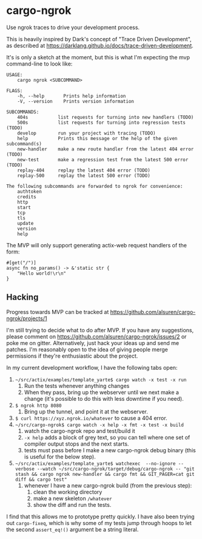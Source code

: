 # cargo-ngrok
Use ngrok traces to drive your development process.

This is heavily inspired by Dark's concept of "Trace Driven Development", as described at
https://darklang.github.io/docs/trace-driven-development.

It's is only a sketch at the moment, but this is what I'm expecting the mvp
command-line to look like:
```
USAGE:
    cargo ngrok <SUBCOMMAND>

FLAGS:
    -h, --help       Prints help information
    -V, --version    Prints version information

SUBCOMMANDS:
    404s           list requests for turning into new handlers (TODO)
    500s           list requests for turning into regression tests (TODO)
    develop        run your project with tracing (TODO)
    help           Prints this message or the help of the given subcommand(s)
    new-handler    make a new route handler from the latest 404 error (TODO)
    new-test       make a regression test from the latest 500 error (TODO)
    replay-404     replay the latest 404 error (TODO)
    replay-500     replay the latest 500 error (TODO)

The following subcommands are forwarded to ngrok for convenience:
    authtoken
    credits
    http
    start
    tcp
    tls
    update
    version
    help
```

The MVP will only support generating actix-web request handlers of the form:
```
#[get("/")]
async fn no_params() -> &'static str {
    "Hello world!\r\n"
}
```

## Hacking

Progress towards MVP can be tracked at 
https://github.com/alsuren/cargo-ngrok/projects/1

I'm still trying to decide what to do after MVP. If you have any suggestions, please comment on https://github.com/alsuren/cargo-ngrok/issues/2 or poke me on gitter. Alternatively, just hack your ideas up and send me patches. I'm reasonably open to the idea of giving people merge permissions if they're enthusiastic about the project.

In my current development workflow, I have the following tabs open:

1. `~/src/actix/examples/template_yarte$ cargo watch -x test -x run`
    1. Run the tests whenever anything changes
    1. When they pass, bring up the webserver until we next make a change (it's possible to do this with less downtime if you need).
1. `$ ngrok http 8080`
    1. Bring up the tunnel, and point it at the webserver.
1. `$ curl https://xyz.ngrok.io/whatever` to cause a 404 error.
1. `~/src/cargo-ngrok$ cargo watch -x help -x fmt -x test -x build`
    1. watch the cargo-ngrok repo and test/build it
    1. `-x help` adds a block of grey text, so you can tell where one set of compiler output stops and the next starts.
    1. tests must pass before I make a new cargo-ngrok debug binary (this is useful for the below step).
1. `~/src/actix/examples/template_yarte$ watchexec  --no-ignore --verbose --watch ~/src/cargo-ngrok/target/debug/cargo-ngrok -- "git stash && cargo ngrok new-handler && cargo fmt && GIT_PAGER=cat git diff && cargo test"`
    1. whenever I have a new cargo-ngrok build (from the previous step):
        1. clean the working directory
        1. make a new skeleton `/whatever`
        1. show the diff and run the tests.

I find that this allows me to prototype pretty quickly. I have also been trying out `cargo-fixeq`, which is why some of my tests jump through hoops to let the second `assert_eq!()` argument be a string literal.

